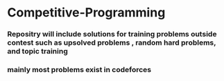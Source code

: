 # Competitive-Programming
### Repositry will include solutions for training problems outside contest such as upsolved problems , random hard problems, and topic training 
### mainly most problems exist in codeforces 
